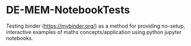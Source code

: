 # DE-MEM-NotebookTests
Testing binder (https://mybinder.org/) as a method for providing no-setup, interactive examples of maths concepts/application using python jupyter notebooks. 
